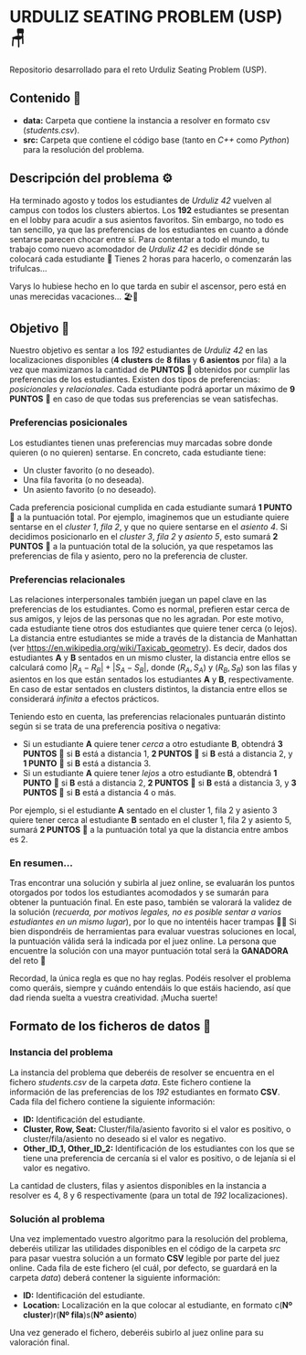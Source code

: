# URDULIZ SEATING PROBLEM (USP) 🪑

Repositorio desarrollado para el reto Urduliz Seating Problem (USP).

## Contenido 📁

- **data:** Carpeta que contiene la instancia a resolver en formato csv (*students.csv*).
- **src:** Carpeta que contiene el código base (tanto en *C++* como *Python*) para la resolución del problema.

## Descripción del problema ⚙️

Ha terminado agosto y todos los estudiantes de *Urduliz 42* vuelven al campus con todos los clusters abiertos. Los **192** estudiantes se presentan en el lobby para acudir a sus asientos favoritos. Sin embargo, no todo es tan sencillo, ya que las preferencias de los estudiantes en cuanto a dónde sentarse parecen chocar entre sí. Para contentar a todo el mundo, tu trabajo como nuevo acomodador de *Urduliz 42* es decidir dónde se colocará cada estudiante 💺 Tienes 2 horas para hacerlo, o comenzarán las trifulcas…

Varys lo hubiese hecho en lo que tarda en subir el ascensor, pero está en unas merecidas vacaciones… 🏖️🍹

## Objetivo 🎯

Nuestro objetivo es sentar a los *192* estudiantes de *Urduliz 42* en las localizaciones disponibles (**4 clusters** de **8 filas** y **6 asientos** por fila) a la vez que maximizamos la cantidad de **PUNTOS** 🌠 obtenidos por cumplir las preferencias de los estudiantes. Existen dos tipos de preferencias: *posicionales* y *relacionales*. Cada estudiante podrá aportar un máximo de **9 PUNTOS** 🌠 en caso de que todas sus preferencias se vean satisfechas.

### Preferencias posicionales

Los estudiantes tienen unas preferencias muy marcadas sobre donde quieren (o no quieren) sentarse. En concreto, cada estudiante tiene:

- Un cluster favorito (o no deseado).
- Una fila favorita (o no deseada).
- Un asiento favorito (o no deseado).

Cada preferencia posicional cumplida en cada estudiante sumará **1 PUNTO** 🌠 a la puntuación total. Por ejemplo, imaginemos que un estudiante quiere sentarse en el *cluster 1*, *fila 2*, y que no quiere sentarse en el *asiento 4*. Si decidimos posicionarlo en el *cluster 3*, *fila 2* y *asiento 5*, esto sumará **2 PUNTOS** 🌠 a la puntuación total de la solución, ya que respetamos las preferencias de fila y asiento, pero no la preferencia de cluster.

### Preferencias relacionales

Las relaciones interpersonales también juegan un papel clave en las preferencias de los estudiantes. Como es normal, prefieren estar cerca de sus amigos, y lejos de las personas que no les agradan. Por este motivo, cada estudiante tiene otros dos estudiantes que quiere tener cerca (o lejos). La distancia entre estudiantes se mide a través de la distancia de Manhattan (ver https://en.wikipedia.org/wiki/Taxicab_geometry). Es decir, dados dos estudiantes **A** y **B** sentados en un mismo cluster, la distancia entre ellos se calculará como $|R_A-R_B|+|S_A-S_B|$, donde $(R_A,S_A)$ y $(R_B,S_B)$ son las filas y asientos en los que están sentados los estudiantes **A** y **B**, respectivamente. En caso de estar sentados en clusters distintos, la distancia entre ellos se considerará *infinita* a efectos prácticos.

Teniendo esto en cuenta, las preferencias relacionales puntuarán distinto según si se trata de una preferencia positiva o negativa:

- Si un estudiante **A** quiere tener *cerca* a otro estudiante **B**, obtendrá **3 PUNTOS** 🌠 si **B** está a distancia 1, **2 PUNTOS** 🌠 si **B** está a distancia 2, y **1 PUNTO** 🌠 si **B** está a distancia 3.
- Si un estudiante **A** quiere tener *lejos* a otro estudiante **B**, obtendrá **1 PUNTO** 🌠 si **B** está a distancia 2, **2 PUNTOS** 🌠 si **B** está a distancia 3, y **3 PUNTOS** 🌠 si **B** está a distancia 4 o más.

Por ejemplo, si el estudiante **A** sentado en el cluster 1, fila 2 y asiento 3 quiere tener cerca al estudiante **B** sentado en el cluster 1, fila 2 y asiento 5, sumará **2 PUNTOS** 🌠 a la puntuación total ya que la distancia entre ambos es 2.

### En resumen...

Tras encontrar una solución y subirla al juez online, se evaluarán los puntos otorgados por todos los estudiantes acomodados y se sumarán para obtener la puntuación final. En este paso, también se valorará la validez de la solución (*recuerda, por motivos legales, no es posible sentar a varios estudiantes en un mismo lugar*), por lo que no intentéis hacer trampas 🕵️‍♂️ Si bien dispondréis de herramientas para evaluar vuestras soluciones en local, la puntuación válida será la indicada por el juez online. La persona que encuentre la solución con una mayor puntuación total será la **GANADORA** del reto 👑

Recordad, la única regla es que no hay reglas. Podéis resolver el problema como queráis, siempre y cuándo entendáis lo que estáis haciendo, así que dad rienda suelta a vuestra creatividad. ¡Mucha suerte!

## Formato de los ficheros de datos 📄

### Instancia del problema

La instancia del problema que deberéis de resolver se encuentra en el fichero *students.csv* de la carpeta *data*. Este fichero contiene la información de las preferencias de los *192* estudiantes en formato **CSV**. Cada fila del fichero contiene la siguiente información:

- **ID:** Identificación del estudiante.
- **Cluster, Row, Seat:** Cluster/fila/asiento favorito si el valor es positivo, o cluster/fila/asiento no deseado si el valor es negativo.
- **Other_ID_1, Other_ID_2:** Identificación de los estudiantes con los que se tiene una preferencia de cercanía si el valor es positivo, o de lejanía si el valor es negativo.

La cantidad de clusters, filas y asientos disponibles en la instancia a resolver es 4, 8 y 6 respectivamente (para un total de *192* localizaciones).

### Solución al problema

Una vez implementado vuestro algoritmo para la resolución del problema, deberéis utilizar las utilidades disponibles en el código de la carpeta *src* para pasar vuestra solución a un formato **CSV** legible por parte del juez online. Cada fila de este fichero (el cuál, por defecto, se guardará en la carpeta *data*) deberá contener la siguiente información:

- **ID:** Identificación del estudiante.
- **Location:** Localización en la que colocar al estudiante, en formato c(**Nº cluster**)r(**Nº fila**)s(**Nº asiento**)

Una vez generado el fichero, deberéis subirlo al juez online para su valoración final.
